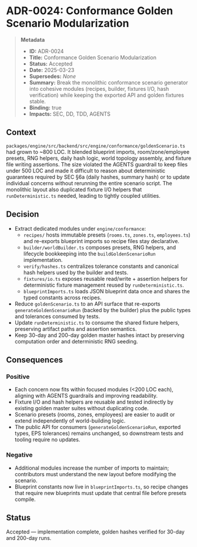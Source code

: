 # ADR-0024: Conformance Golden Scenario Modularization

> **Metadata**
>
> - **ID:** ADR-0024
> - **Title:** Conformance Golden Scenario Modularization
> - **Status:** Accepted
> - **Date:** 2025-03-23
> - **Supersedes:** _None_
> - **Summary:** Break the monolithic conformance scenario generator into cohesive modules (recipes, builder, fixtures I/O, hash verification) while keeping the exported API and golden fixtures stable.
> - **Binding:** true
> - **Impacts:** SEC, DD, TDD, AGENTS

## Context

`packages/engine/src/backend/src/engine/conformance/goldenScenario.ts` had grown to ~800 LOC. It blended blueprint imports, room/zone/employee presets, RNG helpers, daily hash logic, world topology assembly, and fixture file writing assertions. The size violated the AGENTS guardrail to keep files under 500 LOC and made it difficult to reason about deterministic guarantees required by SEC §6a (daily hashes, summary hash) or to update individual concerns without rerunning the entire scenario script. The monolithic layout also duplicated fixture I/O helpers that `runDeterministic.ts` needed, leading to tightly coupled utilities.

## Decision

- Extract dedicated modules under `engine/conformance`:
  - `recipes/` hosts immutable presets (`rooms.ts`, `zones.ts`, `employees.ts`) and re-exports blueprint imports so recipe files stay declarative.
  - `builder/worldBuilder.ts` composes presets, RNG helpers, and lifecycle bookkeeping into the `buildGoldenScenarioRun` implementation.
  - `verify/hashes.ts` centralizes tolerance constants and canonical hash helpers used by the builder and tests.
  - `fixtures/io.ts` exposes reusable read/write + assertion helpers for deterministic fixture management reused by `runDeterministic.ts`.
  - `blueprintImports.ts` loads JSON blueprint data once and shares the typed constants across recipes.
- Reduce `goldenScenario.ts` to an API surface that re-exports `generateGoldenScenarioRun` (backed by the builder) plus the public types and tolerances consumed by tests.
- Update `runDeterministic.ts` to consume the shared fixture helpers, preserving artifact paths and assertion semantics.
- Keep 30-day and 200-day golden master hashes intact by preserving computation order and deterministic RNG seeding.

## Consequences

### Positive

- Each concern now fits within focused modules (<200 LOC each), aligning with AGENTS guardrails and improving readability.
- Fixture I/O and hash helpers are reusable and tested indirectly by existing golden master suites without duplicating code.
- Scenario presets (rooms, zones, employees) are easier to audit or extend independently of world-building logic.
- The public API for consumers (`generateGoldenScenarioRun`, exported types, EPS tolerances) remains unchanged, so downstream tests and tooling require no updates.

### Negative

- Additional modules increase the number of imports to maintain; contributors must understand the new layout before modifying the scenario.
- Blueprint constants now live in `blueprintImports.ts`, so recipe changes that require new blueprints must update that central file before presets compile.

## Status

Accepted — implementation complete, golden hashes verified for 30-day and 200-day runs.
